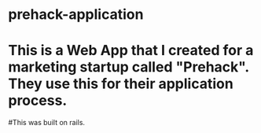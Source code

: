 # prehack-application
# This is a Web App that I created for a marketing startup called "Prehack". They use this for their application process.

#This was built on rails.
